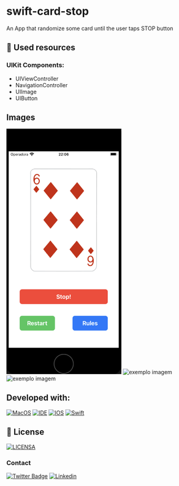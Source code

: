 # swift-card-stop
An App that randomize some card until the user taps STOP button

## 🔧 Used resources

### UIKit Components:
- UIViewController
- NavigationController
- UIImage
- UIButton

## Images
<p float="left">
  <img src="home_screen.png" alt="exemplo imagem" style="width:300px">
  <img src="rules_detail_screen.png" alt="exemplo imagem" style="width:300px">
  <img src="rapp_running.gif" alt="exemplo imagem" style="width:300px">
</p>


## Developed with:
[![MacOS](https://img.shields.io/badge/mac%20os-000000?style=for-the-badge&logo=macos&logoColor=F0F0F0)](https://www.apple.com/br/macos/ventura/)
[![IDE](https://img.shields.io/badge/Xcode-007ACC?style=for-the-badge&logo=Xcode&logoColor=white)](https://developer.apple.com/xcode/)
[![IOS](https://img.shields.io/badge/iOS-000000?style=for-the-badge&logo=ios&logoColor=white)](https://developer.apple.com/ios/)
[![Swift](https://img.shields.io/badge/Swift-FA7343?style=for-the-badge&logo=swift&logoColor=white)](https://www.swift.org/)

## 🔖 License
[![LICENSA](https://img.shields.io/badge/MIT-E58080?style=for-the-badge&logo=bookstack&logoColor=white)](/LICENSE)

### Contact

[![Twitter Badge](https://img.shields.io/badge/Twitter-1DA1F2?style=for-the-badge&logo=twitter&logoColor=white)](https://twitter.com/0_gnunes)
[![Linkedin](https://img.shields.io/badge/LinkedIn-0077B5?style=for-the-badge&logo=linkedin&logoColor=white)](https://www.linkedin.com/in/gustavo-nunes-pereira-783a3bbb/)
